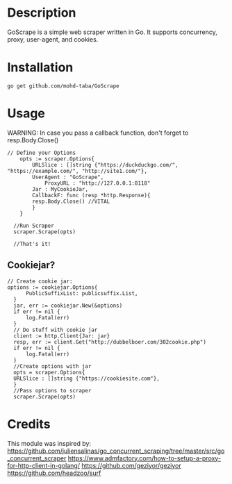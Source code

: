 # Description
GoScrape is a simple web scraper written in Go.
It supports concurrency, proxy, user-agent, and cookies.

# Installation
`go get github.com/mohd-taba/GoScrape`

# Usage

WARNING: In case you pass a callback function, don't forget to resp.Body.Close()

```golang
// Define your Options
	opts := scraper.Options{
		URLSlice : []string {"https://duckduckgo.com/", "https://example.com/", "http://site1.com/"},
		UserAgent : "GoScrape",
    		ProxyURL : "http://127.0.0.1:8118"
		Jar : MyCookieJar,
		CallbackF: func (resp *http.Response){
		resp.Body.Close() //VITAL
		}
	}
  
  //Run Scraper
  scraper.Scrape(opts)
  
  //That's it!
 ```
  
  ## Cookiejar?
  
  ```golang
  // Create cookie jar:
  options := cookiejar.Options{
        PublicSuffixList: publicsuffix.List,
    }
    jar, err := cookiejar.New(&options)
    if err != nil {
        log.Fatal(err)
    }
    // Do stuff with cookie jar
    client := http.Client{Jar: jar}
    resp, err := client.Get("http://dubbelboer.com/302cookie.php")
    if err != nil {
        log.Fatal(err)
    }
    //Create options with jar
    opts = scraper.Options{
    URLSlice : []string {"https://cookiesite.com"},
    }
    //Pass options to scraper
    scraper.Scrape(opts)
```
  
# Credits
This module was inspired by:
https://github.com/juliensalinas/go_concurrent_scraping/tree/master/src/go_concurrent_scraper
https://www.admfactory.com/how-to-setup-a-proxy-for-http-client-in-golang/
https://github.com/geziyor/geziyor
https://github.com/headzoo/surf
